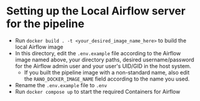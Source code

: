 # Setting up the Local Airflow server for the pipeline

- Run `docker build . -t <your_desired_image_name_here>` to build the local Airflow image
- In this directory, edit the `.env.example` file according to the Airflow image named above, your directory paths, desired username/password for the Airflow admin user and your user's UID/GID in the host system.
  - If you built the pipeline image with a non-standard name, also edit the `RANO_DOCKER_IMAGE_NAME` field according to the name you used.
- Rename the `.env.example` file to `.env`
- Run `docker compose up` to start the required Containers for Airflow